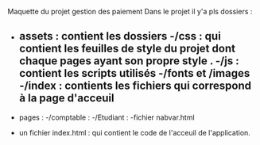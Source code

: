 Maquette du projet gestion des paiement 
Dans le projet il y'a pls dossiers :
- assets : contient les dossiers
    -/css : qui contient les feuilles de style du projet dont chaque pages ayant son propre style .
    -/js : contient les scripts utilisés
    -/fonts et /images
    -/index : contients les fichiers qui correspond à la page d'acceuil
  -
- pages :
  -/comptable :
  -/Etudiant :
  -fichier nabvar.html
  
- un fichier index.html : qui contient le code de l'acceuil de l'application.
